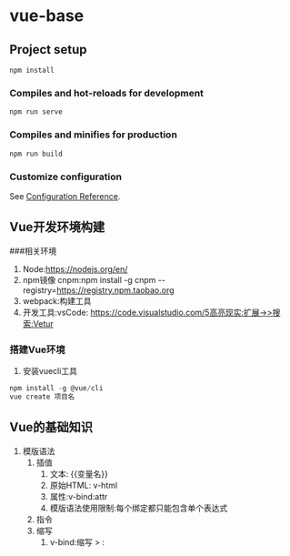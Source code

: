 # vue-base

## Project setup
```
npm install
```

### Compiles and hot-reloads for development
```
npm run serve
```

### Compiles and minifies for production
```
npm run build
```

### Customize configuration
See [Configuration Reference](https://cli.vuejs.org/config/).


## Vue开发环境构建
###相关环境
1. Node:https://nodejs.org/en/
2. npm镜像
    cnpm:npm install -g cnpm --registry=https://registry.npm.taobao.org
3. webpack:构建工具
4. 开发工具:vsCode: https://code.visualstudio.com/5高亮现实:扩展→>搜索:Vetur
### 搭建Vue环境
1. 安装vuecli工具
```js
npm install -g @vue/cli
vue create 项目名
```

## Vue的基础知识
1. 模版语法
    1. 插值
        1. 文本: {{变量名}}
        2. 原始HTML: v-html
        3. 属性:v-bind:attr
        4. 模版语法使用限制:每个绑定都只能包含单个表达式
    2. 指令
    3. 缩写
        1. v-bind:缩写 > :
